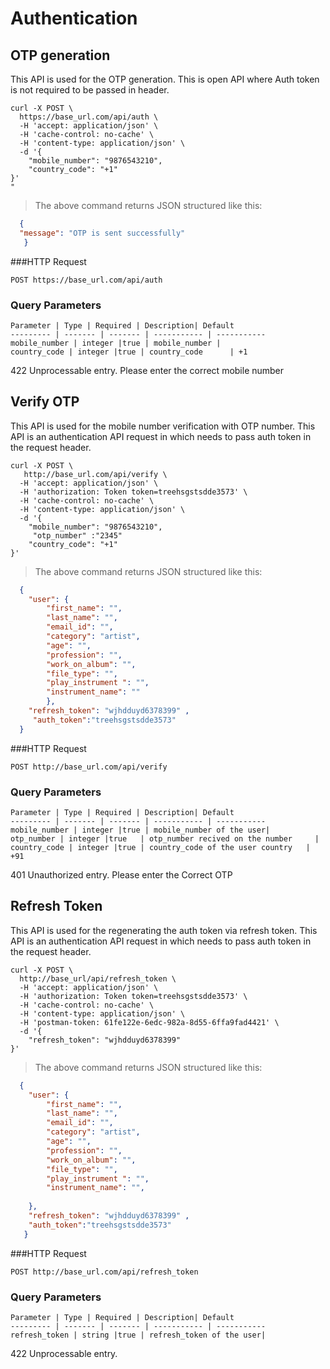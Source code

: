 # Authentication

## OTP generation

This API is used for the OTP generation.
This is open API where Auth token is not required to be passed in header.

```shell
curl -X POST \
  https://base_url.com/api/auth \
  -H 'accept: application/json' \
  -H 'cache-control: no-cache' \
  -H 'content-type: application/json' \
  -d '{
	"mobile_number": "9876543210",
	"country_code": "+1"
}'
" 
```

> The above command returns JSON structured like this:

```json
  {
  "message": "OTP is sent successfully"
   }
```


###HTTP Request

`POST https://base_url.com/api/auth`

### Query Parameters

    Parameter | Type | Required | Description| Default
    --------- | ------- | ------- | ----------- | -----------
    mobile_number | integer |true | mobile_number | 
    country_code | integer |true | country_code      | +1
    
    
<aside class="warning"> 422 Unprocessable entry. Please enter the correct mobile number </aside>


## Verify OTP

This API is used for the mobile number verification with OTP number.
This API is an authentication API request in which needs to pass auth token in the request header.


```shell
curl -X POST \
   http://base_url.com/api/verify \
  -H 'accept: application/json' \
  -H 'authorization: Token token=treehsgstsdde3573' \
  -H 'cache-control: no-cache' \
  -H 'content-type: application/json' \
  -d '{
	"mobile_number": "9876543210",
	 "otp_number" :"2345"
	"country_code": "+1"
}'
```

> The above command returns JSON structured like this:

```json
  {
  	"user": {
  		"first_name": "",
  		"last_name": "",
  		"email_id": "",
  		"category": "artist",
  		"age": "",
  		"profession": "",
  		"work_on_album": "",
  		"file_type": "",
  		"play_instrument ": "",
  		"instrument_name": ""
    	},
  	"refresh_token": "wjhdduyd6378399" ,
     "auth_token":"treehsgstsdde3573"
  }
```


###HTTP Request

`POST http://base_url.com/api/verify`

### Query Parameters

    Parameter | Type | Required | Description| Default
    --------- | ------- | ------- | ----------- | -----------
    mobile_number | integer |true | mobile_number of the user| 
    otp_number | integer |true   | otp_number recived on the number     | 
    country_code | integer |true | country_code of the user country   | +91
     
 
<aside class="warning"> 401 Unauthorized entry. Please enter the Correct OTP </aside>

## Refresh Token

This API is used for the regenerating the auth token via refresh token.
This API is an authentication API request in which needs to pass auth token in the request header.

```shell
curl -X POST \
  http://base_url/api/refresh_token \
  -H 'accept: application/json' \
  -H 'authorization: Token token=treehsgstsdde3573' \
  -H 'cache-control: no-cache' \
  -H 'content-type: application/json' \
  -H 'postman-token: 61fe122e-6edc-982a-8d55-6ffa9fad4421' \
  -d '{
	"refresh_token": "wjhdduyd6378399"
}'
```

> The above command returns JSON structured like this:

```json
  {
   	"user": {
   		"first_name": "",
   		"last_name": "",
   		"email_id": "",
   		"category": "artist",
   		"age": "",
   		"profession": "",
   		"work_on_album": "",
   		"file_type": "",
   		"play_instrument ": "",
   		"instrument_name": "",
   		  		
   	},
   	"refresh_token": "wjhdduyd6378399" ,
   	"auth_token":"treehsgstsdde3573"
   }
```


###HTTP Request

`POST http://base_url.com/api/refresh_token`

### Query Parameters

    Parameter | Type | Required | Description| Default
    --------- | ------- | ------- | ----------- | -----------
    refresh_token | string |true | refresh_token of the user| 
    
     
 
<aside class="warning"> 422 Unprocessable entry. </aside>

